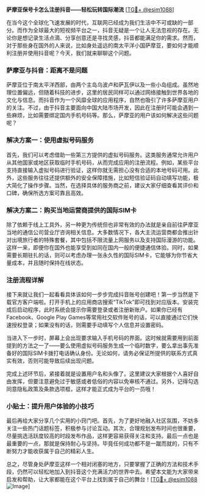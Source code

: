 **萨摩亚保号卡怎么注册抖音——轻松玩转国际潮流** [[TG💪+ @esim1088](https://t.me/s/esim1088)]

在当今这个全球化飞速发展的时代，互联网已经成为我们生活中不可或缺的一部分。而作为全球最大的短视频平台之一，抖音无疑是一个让人无法忽视的存在。无论你是想记录生活点滴、分享创意还是寻找灵感，抖音都能满足你的需求。然而，对于那些身在国外的人来说，比如身处遥远的南太平洋小国萨摩亚，要如何才能顺利注册并使用抖音呢？今天，我们就来聊聊这个问题。

### 萨摩亚与抖音：距离不是问题

萨摩亚位于南太平洋西部，由两个主岛乌波卢和萨瓦伊以及一些小岛组成。虽然地理位置偏远，但随着科技的进步，这里的居民同样可以通过网络接触到世界各地的文化与信息。而抖音作为一个风靡全球的应用程序，自然也吸引了许多萨摩亚用户的关注。不过，由于抖音主要面向中国大陆市场开发，因此在注册时可能会遇到一些麻烦，比如需要绑定国内手机号码等。那么，萨摩亚的用户该如何解决这些问题呢？

### 解决方案一：使用虚拟号码服务

首先，我们可以考虑借助一些第三方提供的虚拟号码服务。这类服务通常允许用户从其他国家或地区获取临时手机号码，从而完成应用的注册流程。例如，某些平台支持直接输入虚拟号码进行验证，这样你就无需担心没有合适的本地号码可用。此外，这些服务往往还提供额外的安全保障措施，比如短信验证码自动填写功能，极大简化了操作步骤。当然，在选择具体的服务商之前，建议大家仔细查看其评价和口碑，确保所选方案可靠且高效。

### 解决方案二：购买当地运营商提供的国际SIM卡

除了依赖于线上工具外，另一种更为传统但也非常有效的办法就是亲自前往萨摩亚当地的通信公司营业厅咨询相关信息。大多数情况下，各大主流运营商都会推出针对出境旅行者的特殊套餐，其中包括不限流量上网服务以及支持国际漫游的功能。这样一来，即便你在国外也能享受到如同在国内一般的便捷通信体验。同时，如果需要长期驻扎的话，则可以考虑办理一张永久性的国际SIM卡，它能够为你节省大量成本，并且随时保持在线状态。

### 注册流程详解

接下来就让我们一起看看具体该如何一步步完成抖音账号创建吧！第一步当然是下载官方客户端啦。打开手机上的应用商店搜索“TikTok”即可找到对应版本。安装完成后启动程序，此时系统会提示你需要登录或者注册新账户。如果你已经有Facebook、Google Play Games等常用社交软件账号的话，可以直接通过它们快速授权登录；如果没有的话，则需要手动填写个人信息并设置密码。

当进入下一步时，屏幕上会出现要求输入手机号码的界面。这时候就需要用到前面提到的方法之一了——要么使用虚拟号码服务生成一个临时数字，要么拿出事先准备好的国际SIM卡拨打电话确认身份。无论如何，请务必保证所提供的联系方式真实有效，否则可能导致后续出现问题。

完成上述环节后，紧接着就是设置用户名和头像了。这里建议大家根据个人喜好自由发挥，但要注意避免过于敏感或者低俗的内容以免审核不通过。另外，记得勾选同意隐私政策及条款选项框，这样才能正式成为平台的一员哦！

### 小贴士：提升用户体验的小技巧

最后再给大家分享几个实用的小窍门吧。首先，为了更好地融入社区氛围，不妨多关注一些热门话题标签，积极参与讨论互动。其次，合理规划发布时间也很重要，尽量挑选活跃度较高的时段发布作品，这样更容易获得关注和支持。最后一点也是最重要的一点，那就是保持耐心与坚持。毕竟任何成功都不是一蹴而就的，只有不断努力才能收获属于自己的精彩人生。

总之，尽管身处萨摩亚这样一个相对闭塞的地方，只要掌握了正确的方法和技术手段，仍然可以轻松地加入到抖音这个充满活力的世界中去。希望本文能为大家带来启发和帮助，让大家都能在这个平台上找到属于自己的舞台！[[TG💪+ @esim1088](https://t.me/s/esim1088) ![Image](https://i.postimg.cc/4NQfJmqS/Snipaste-2025-05-13-00-14-12.png)]